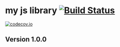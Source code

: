 # my js library [![Build Status](https://travis-ci.org/yasu47b/my-js.svg?branch=master)](https://travis-ci.org/yasu47b/my-js)
[![codecov.io](https://codecov.io/github/codecov/codecov-ruby/coverage.svg?branch=master)](https://codecov.io/github/codecov/codecov-ruby?branch=master)
## Version 1.0.0
